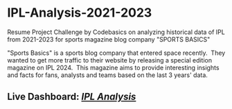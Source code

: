 # IPL-Analysis-2021-2023
Resume Project Challenge by Codebasics on analyzing historical data of IPL from 2021-2023 for sports magazine blog company "SPORTS BASICS"

"Sports Basics" is a sports blog company that entered space recently.  They wanted to get more traffic to their website by releasing a special edition magazine on IPL 2024.  This magazine aims to provide interesting insights and facts for fans, analysts and teams based on the last 3 years' data.

## Live Dashboard: _[IPL Analysis](https://app.powerbi.com/view?r=eyJrIjoiOWQ2NmE5ODEtMTJmOC00ODZiLThkODEtZTQxZmQxZGJiZDljIiwidCI6ImM2ZTU0OWIzLTVmNDUtNDAzMi1hYWU5LWQ0MjQ0ZGM1YjJjNCJ9)_
